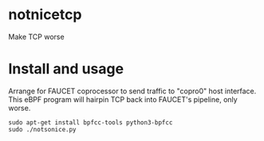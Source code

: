 # notnicetcp
Make TCP worse


Install and usage
=================

Arrange for FAUCET coprocessor to send traffic to "copro0" host interface.
This eBPF program will hairpin TCP back into FAUCET's pipeline, only worse.

    sudo apt-get install bpfcc-tools python3-bpfcc
    sudo ./notsonice.py
